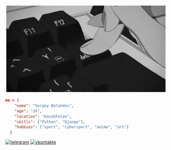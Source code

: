 <p align="center">
  <img src="https://github.com/TheXtreme30/TheXtreme30/blob/main/media/delete.gif" />
</p> 

```json
me = {
    "name": "Sergey Balandov",
    "age": "24",
    "location": "Kazakhstan",
    "skills": ["Python", "Django"],
    "hobbies": ["sport", "cybersport", "anime", "art"]
  }
```


[![][tglogo]][tg]  [![][vklogo]][vk]


[tg]: https://t.me/TheXtreme30
[tglogo]: https://github.com/TheXtreme30/TheXtreme30/blob/main/media/telegram-logo-32px.ico "telegram"
[vk]: https://vk.com/thextreme30
[vklogo]: https://github.com/TheXtreme30/TheXtreme30/blob/main/media/vk-logo.png "vkontakte"
